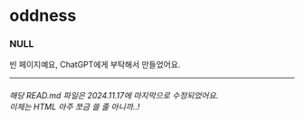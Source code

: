 # oddness
<h3>NULL</h3>
빈 페이지예요, ChatGPT에게 부탁해서 만들었어요.
<hr />
<h6>해당 READ.md 파일은 2024.11.17에 마지막으로 수정되었어요.<br />이제는 HTML 아주 쪼금 쓸 줄 아니까..!</h6>
